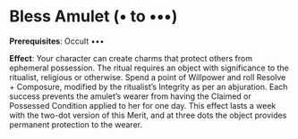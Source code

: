 # Bless Amulet (• to •••)
**Prerequisites**: Occult •••

**Effect**: Your character can create charms that protect
others from ephemeral possession. The ritual requires an
object with significance to the ritualist, religious or otherwise.
Spend a point of Willpower and roll Resolve + Composure,
modified by the ritualist’s Integrity as per an abjuration. Each success prevents the amulet’s wearer from having the Claimed or
Possessed Condition applied to her for one day. This effect
lasts a week with the two-dot version of this Merit, and at three
dots the object provides permanent protection to the wearer. 